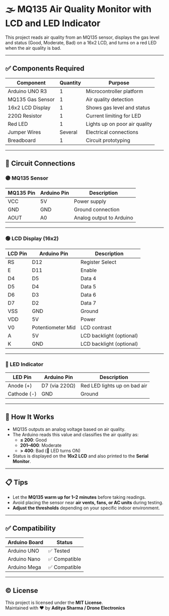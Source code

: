 # 🌫️ MQ135 Air Quality Monitor with LCD and LED Indicator

This project reads air quality from an MQ135 sensor, displays the gas level and status (Good, Moderate, Bad) on a 16x2 LCD, and turns on a red LED when the air quality is bad.

---

## ✅ Components Required

| Component            | Quantity | Purpose                            |
|----------------------|----------|------------------------------------|
| Arduino UNO R3       | 1        | Microcontroller platform           |
| MQ135 Gas Sensor     | 1        | Air quality detection              |
| 16x2 LCD Display     | 1        | Shows gas level and status         |
| 220Ω Resistor        | 1        | Current limiting for LED           |
| Red LED              | 1        | Lights up on poor air quality      |
| Jumper Wires         | Several  | Electrical connections             |
| Breadboard           | 1        | Circuit prototyping                |

---

## 🔌 Circuit Connections

### 🟣 MQ135 Sensor

| MQ135 Pin | Arduino Pin | Description               |
|-----------|-------------|---------------------------|
| VCC       | 5V          | Power supply              |
| GND       | GND         | Ground connection         |
| AOUT      | A0          | Analog output to Arduino  |

---

### 🟢 LCD Display (16x2)

| LCD Pin | Arduino Pin | Description                  |
|---------|-------------|------------------------------|
| RS      | D12         | Register Select              |
| E       | D11         | Enable                       |
| D4      | D5          | Data 4                       |
| D5      | D4          | Data 5                       |
| D6      | D3          | Data 6                       |
| D7      | D2          | Data 7                       |
| VSS     | GND         | Ground                       |
| VDD     | 5V          | Power                        |
| V0      | Potentiometer Mid | LCD contrast         |
| A       | 5V          | LCD backlight (optional)     |
| K       | GND         | LCD backlight (optional)     |

---

### 🔴 LED Indicator

| LED Pin       | Arduino Pin | Description                        |
|---------------|-------------|------------------------------------|
| Anode (+)     | D7 (via 220Ω)| Red LED lights up on bad air       |
| Cathode (-)   | GND         | Ground                             |

---

## 🧠 How It Works

- MQ135 outputs an analog voltage based on air quality.
- The Arduino reads this value and classifies the air quality as:
  - **≤ 200**: Good  
  - **201–400**: Moderate  
  - **> 400**: Bad (🔴 LED turns ON)
- Status is displayed on the **16x2 LCD** and also printed to the **Serial Monitor**.

---

## 📋 Tips

- Let the **MQ135 warm up for 1–2 minutes** before taking readings.
- Avoid placing the sensor near **air vents, fans, or AC units** during testing.
- **Adjust the thresholds** depending on your specific indoor environment.

---

## ✅ Compatibility

| Arduino Board  | Status         |
|----------------|----------------|
| Arduino UNO    | ✅ Tested       |
| Arduino Nano   | ✅ Compatible   |
| Arduino Mega   | ✅ Compatible   |

---

## © License

This project is licensed under the **MIT License**.  
Maintained with ❤️ by **Aditya Sharma / Drone Electronics**
